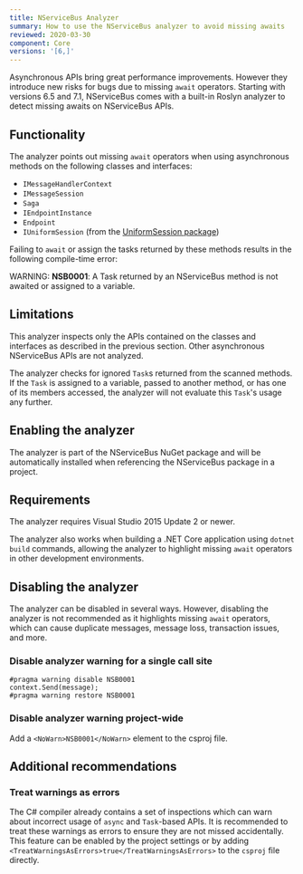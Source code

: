 ```yaml
---
title: NServiceBus Analyzer
summary: How to use the NServiceBus analyzer to avoid missing awaits
reviewed: 2020-03-30
component: Core
versions: '[6,]'
---
```


Asynchronous APIs bring great performance improvements. However they introduce new risks for bugs due to missing `await` operators. Starting with versions 6.5 and 7.1, NServiceBus comes with a built-in Roslyn analyzer to detect missing awaits on NServiceBus APIs.

## Functionality

The analyzer points out missing `await` operators when using asynchronous methods on the following classes and interfaces:
* `IMessageHandlerContext`
* `IMessageSession`
* `Saga`
* `IEndpointInstance`
* `Endpoint`
* `IUniformSession` (from the [UniformSession package](/nservicebus/messaging/uniformsession.md))

Failing to `await` or assign the tasks returned by these methods results in the following compile-time error:

WARNING: **NSB0001**: A Task returned by an NServiceBus method is not awaited or assigned to a variable.

## Limitations

This analyzer inspects only the APIs contained on the classes and interfaces as described in the previous section. Other asynchronous NServiceBus APIs are not analyzed.

The analyzer checks for ignored `Task`s returned from the scanned methods. If the `Task` is assigned to a variable, passed to another method, or has one of its members accessed, the analyzer will not evaluate this `Task`'s usage any further.


## Enabling the analyzer

The analyzer is part of the NServiceBus NuGet package and will be automatically installed when referencing the NServiceBus package in a project.


## Requirements

The analyzer requires Visual Studio 2015 Update 2 or newer.

The analyzer also works when building a .NET Core application using `dotnet build` commands, allowing the analyzer to highlight missing `await` operators in other development environments.


## Disabling the analyzer

The analyzer can be disabled in several ways. However, disabling the analyzer is not recommended as it highlights missing `await` operators, which can cause duplicate messages, message loss, transaction issues, and more.


### Disable analyzer warning for a single call site

```
#pragma warning disable NSB0001
context.Send(message);
#pragma warning restore NSB0001
```

### Disable analyzer warning project-wide

Add a `<NoWarn>NSB0001</NoWarn>` element to the csproj file.


## Additional recommendations

### Treat warnings as errors

The C# compiler already contains a set of inspections which can warn about incorrect usage of `async` and `Task`-based APIs. It is recommended to treat these warnings as errors to ensure they are not missed accidentally. This feature can be enabled by the project settings or by adding `<TreatWarningsAsErrors>true</TreatWarningsAsErrors>` to the `csproj` file directly.
